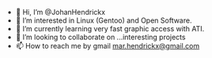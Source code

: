 - 👋 Hi, I’m @JohanHendrickx
- 👀 I’m interested in Linux (Gentoo) and Open Software. 
- 🌱 I’m currently learning very fast graphic access with ATI.
- 💞️ I’m looking to collaborate on ...interesting projects
- 📫 How to reach me by gmail mar.hendrickx@gmail.com

<!---
JohanHendrickx/JohanHendrickx is a ✨ special ✨ repository because its `README.md` (this file) appears on your GitHub profile.
You can click the Preview link to take a look at your changes.
--->
